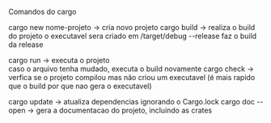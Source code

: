 Comandos do cargo

cargo new nome-projeto -> cria novo projeto 
cargo build -> realiza o build do projeto 
               o executavel sera criado em /target/debug
                --release faz o build da release

cargo run    -> executa o projeto             
                caso o arquivo tenha mudado, executa o build novamente
cargo check  -> verfica se o projeto compilou mas não criou um executavel
                 (é mais rapido que o build por que nao gera o executavel)

cargo update -> atualiza dependencias ignorando o Cargo.lock
cargo doc --open -> gera a documentacao do projeto, incluindo as crates
